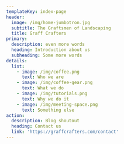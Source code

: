 ```yaml
---
templateKey: index-page
header:
  image: /img/home-jumbotron.jpg
  subtitle: The Graftsmen of Landscaping
  title: Graff Crafters
primary:
  description: even more words
  heading: Introduction about us
  subheading: Some more words
details:
  list:
    - image: /img/coffee.png
      text: Who we are
    - image: /img/coffee-gear.png
      text: What we do
    - image: /img/tutorials.png
      text: Why we do it
    - image: /img/meeting-space.png
      text: Something else
action:
  description: Blog shoutout
  heading: Contact us
  link: 'https://graffcrafters.com/contact'
---
```


